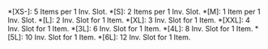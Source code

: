 *[XS-]: 5 Items per 1 Inv. Slot.
*[S]: 2 Items per 1 Inv. Slot.
*[M]: 1 Item per 1 Inv. Slot.
*[L]: 2 Inv. Slot for 1 Item.
*[XL]: 3 Inv. Slot for 1 Item.
*[XXL]: 4 Inv. Slot for 1 Item.
*[3L]: 6 Inv. Slot for 1 Item.
*[4L]: 8 Inv. Slot for 1 Item.
*[5L]: 10 Inv. Slot for 1 Item.
*[6L]: 12 Inv. Slot for 1 Item.
